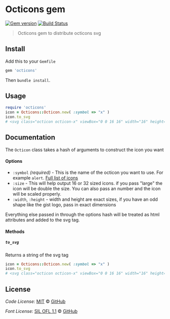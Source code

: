 # Octicons gem

[![Gem version](https://img.shields.io/gem/v/octicons.svg)](https://rubygems.org/gems/octicons)
[![Build Status](https://travis-ci.org/primer/octicons_gem.svg?branch=master)](https://travis-ci.org/primer/octicons_gem)

> Octicons gem to distribute octicons svg

## Install

Add this to your `Gemfile`

```rb
gem 'octicons'
```

Then `bundle install`.

## Usage

```rb
require 'octicons'
icon = Octicons::Octicon.new( :symbol => "x" )
icon.to_svg
# <svg class="octicon octicon-x" viewBox="0 0 16 16" width="16" height="16" version="1.1" "aria-hidden"="true"><path d="M7.48 8l3.75 3.75-1.48 1.48L6 9.48l-3.75 3.75-1.48-1.48L4.52 8 .77 4.25l1.48-1.48L6 6.52l3.75-3.75 1.48 1.48z"></path></svg>
```

## Documentation

The `Octicon` class takes a hash of arguments to construct the icon you want

#### Options

* `:symbol` _(required)_ - This is the name of the octicon you want to use. For example `alert`. [Full list of icons][octicons-docs]
* `:size` - This will help output 16 or 32 sized icons. if you pass "large" the icon will be double the size. You can also pass an number and the icon will be scaled properly.
* `:width`, `:height` - width and height are exact sizes, if you have an odd shape like the gist logo, pass in exact dimensions

Everything else passed in through the options hash will be treated as html attributes and added to the svg tag.

#### Methods

##### `to_svg`

Returns a string of the svg tag

```rb
icon = Octicons::Octicon.new( :symbol => "x" )
icon.to_svg
# <svg class="octicon octicon-x" viewBox="0 0 16 16" width="16" height="16" version="1.1" "aria-hidden"="true"><path d="M7.48 8l3.75 3.75-1.48 1.48L6 9.48l-3.75 3.75-1.48-1.48L4.52 8 .77 4.25l1.48-1.48L6 6.52l3.75-3.75 1.48 1.48z"></path></svg>
```

## License

_Code License:_ [MIT](./LICENSE) &copy; [GitHub](https://github.com/)

_Font License:_ [SIL OFL 1.1](./LICENSE) &copy; [GitHub](https://github.com/)

[octicons]: https://github.com/primer/octicons
[octicons-docs]: https://octicons.github.com/
